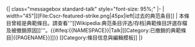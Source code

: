 {| class="messagebox standard-talk" style="font-size: 95%;"
|-
| width="45"|[[File:Cscr-featured-strike.png|45px|left|过去的典范条目]]
| 本條目曾經是典範條目。請查看'''[[Wikipedia:典范条目评选/存档|典範條目評選存檔及被撤銷原因]]'''。<includeonly>{{#ifeq:{{NAMESPACE}}|Talk|[[Category:已撤銷的典範條目|{{PAGENAME}}]]}}</includeonly><noinclude>
[[Category:條目信息與編輯模板]]
</noinclude>
|}